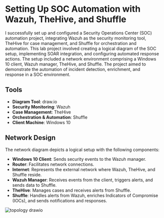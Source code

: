 # Setting Up SOC Automation with Wazuh, TheHive, and Shuffle

I successfully set up and configured a Security Operations Center (SOC) automation project, integrating Wazuh as the security monitoring tool, TheHive for case management, and Shuffle for orchestration and automation. This lab project involved creating a logical diagram of the SOC setup, implementing SOAR integration, and configuring automated response actions. The setup included a network environment comprising a Windows 10 client, Wazuh manager, TheHive, and Shuffle. The project aimed to demonstrate the automation of incident detection, enrichment, and response in a SOC environment.

## Tools

- **Diagram Tool**: draw.io
- **Security Monitoring**: Wazuh
- **Case Management**: TheHive
- **Orchestration & Automation**: Shuffle
- **Client Machine**: Windows 10

## Network Design

The network diagram depicts a logical setup with the following components:
- **Windows 10 Client**: Sends security events to the Wazuh manager.
- **Router**: Facilitates network connections.
- **Internet**: Represents the external network where Wazuh, TheHive, and Shuffle reside.
- **Wazuh Manager**: Receives events from the client, triggers alerts, and sends data to Shuffle.
- **TheHive**: Manages cases and receives alerts from Shuffle.
- **Shuffle**: Handles alerts from Wazuh, enriches Indicators of Compromise (IOCs), and sends notifications and responses.

![topology drawio](https://github.com/FrezsSec/Setting-Up-SOC-Automation-with-Wazuh-TheHive-and-Shuffle/assets/173344802/9242c8fa-bb52-4e5a-a1b7-52da0b982d67)
